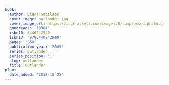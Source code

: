 ```yaml
---
book:
  author: Diana Gabaldon
  cover_image: outlander.jpg
  cover_image_url: https://i.gr-assets.com/images/S/compressed.photo.goodreads.com/books/1529065012l/10964._SX98_.jpg
  goodreads: '10964'
  isbn10: 0440242940
  isbn13: '9780440242949'
  pages: '850'
  publication_year: '2005'
  series: Outlander
  series_position: '1'
  slug: outlander
  title: Outlander
plan:
  date_added: '2018-10-25'
---
```

